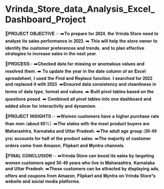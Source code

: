 # Vrinda_Store_data_Analysis_Excel_Dashboard_Project

🎯𝐏𝐑𝐎𝐉𝐄𝐂𝐓 𝐎𝐁𝐉𝐄𝐂𝐓𝐈𝐕𝐄 :-
➡️𝐓𝐨 𝐩𝐫𝐞𝐩𝐚𝐫𝐞 𝐟𝐨𝐫 𝟐𝟎𝟐𝟒, 𝐭𝐡𝐞 𝐕𝐫𝐢𝐧𝐝𝐚 𝐒𝐭𝐨𝐫𝐞 𝐧𝐞𝐞𝐝 𝐭𝐨 𝐚𝐧𝐚𝐥𝐲𝐳𝐞 𝐢𝐭𝐬 𝐬𝐚𝐥𝐞𝐬 𝐩𝐞𝐫𝐟𝐨𝐫𝐦𝐚𝐧𝐜𝐞 𝐢𝐧 𝟐𝟎𝟐𝟑.
➡️ 𝐓𝐡𝐢𝐬 𝐰𝐢𝐥𝐥 𝐡𝐞𝐥𝐩 𝐭𝐡𝐞 𝐬𝐭𝐨𝐫𝐞 𝐨𝐰𝐧𝐞𝐫 𝐭𝐨 𝐢𝐝𝐞𝐧𝐭𝐢𝐟𝐲 𝐭𝐡𝐞 𝐜𝐮𝐬𝐭𝐨𝐦𝐞𝐫 𝐩𝐫𝐞𝐟𝐞𝐫𝐞𝐧𝐜𝐞𝐬 𝐚𝐧𝐝 𝐭𝐫𝐞𝐧𝐝𝐬, 𝐚𝐧𝐝 𝐭𝐨 𝐩𝐥𝐚𝐧 𝐞𝐟𝐟𝐞𝐜𝐭𝐢𝐯𝐞 𝐬𝐭𝐫𝐚𝐭𝐞𝐠𝐢𝐞𝐬 𝐭𝐨 𝐢𝐧𝐜𝐫𝐞𝐚𝐬𝐞 𝐬𝐚𝐥𝐞𝐬 𝐢𝐧 𝐭𝐡𝐞 𝐧𝐞𝐱𝐭 𝐲𝐞𝐚𝐫.

🎯𝐏𝐑𝐎𝐂𝐄𝐒𝐒:-
➡️𝐂𝐡𝐞𝐜𝐤𝐞𝐝 𝐝𝐚𝐭𝐚 𝐟𝐨𝐫 𝐦𝐢𝐬𝐬𝐢𝐧𝐠 𝐨𝐫 𝐚𝐧𝐨𝐦𝐚𝐥𝐨𝐮𝐬 𝐯𝐚𝐥𝐮𝐞𝐬 𝐚𝐧𝐝 𝐫𝐞𝐬𝐨𝐥𝐯𝐞𝐝 𝐭𝐡𝐞𝐦.
➡️ 𝐓𝐨 𝐮𝐩𝐝𝐚𝐭𝐞 𝐭𝐡𝐞 𝐲𝐞𝐚𝐫 𝐢𝐧 𝐭𝐡𝐞 𝐝𝐚𝐭𝐞 𝐜𝐨𝐥𝐮𝐦𝐧 𝐨𝐟 𝐚𝐧 𝐄𝐱𝐜𝐞𝐥 𝐬𝐩𝐫𝐞𝐚𝐝𝐬𝐡𝐞𝐞𝐭, 𝐈 𝐮𝐬𝐞𝐝 𝐭𝐡𝐞 𝐅𝐢𝐧𝐝 𝐚𝐧𝐝 𝐑𝐞𝐩𝐥𝐚𝐜𝐞 𝐟𝐮𝐧𝐜𝐭𝐢𝐨𝐧. 𝐈 𝐬𝐞𝐚𝐫𝐜𝐡𝐞𝐝 𝐟𝐨𝐫 𝟐𝟎𝟐𝟐 𝐚𝐧𝐝 𝐫𝐞𝐩𝐥𝐚𝐜𝐞𝐝 𝐢𝐭 𝐰𝐢𝐭𝐡 𝟐𝟎𝟐𝟑.
➡️𝐄𝐧𝐬𝐮𝐫𝐞𝐝 𝐝𝐚𝐭𝐚 𝐜𝐨𝐧𝐬𝐢𝐬𝐭𝐞𝐧𝐜𝐲 𝐚𝐧𝐝 𝐜𝐥𝐞𝐚𝐧𝐥𝐢𝐧𝐞𝐬𝐬 𝐢𝐧 𝐭𝐞𝐫𝐦𝐬 𝐨𝐟 𝐝𝐚𝐭𝐚 𝐭𝐲𝐩𝐞, 𝐟𝐨𝐫𝐦𝐚𝐭 𝐚𝐧𝐝 𝐯𝐚𝐥𝐮𝐞𝐬.
➡️ 𝐁𝐮𝐢𝐥𝐭 𝐩𝐢𝐯𝐨𝐭 𝐭𝐚𝐛𝐥𝐞𝐬 𝐛𝐚𝐬𝐞𝐝 𝐨𝐧 𝐭𝐡𝐞 𝐪𝐮𝐞𝐬𝐭𝐢𝐨𝐧𝐬 𝐩𝐨𝐬𝐞𝐝.
➡️ 𝐂𝐨𝐦𝐛𝐢𝐧𝐞𝐝 𝐚𝐥𝐥 𝐩𝐢𝐯𝐨𝐭 𝐭𝐚𝐛𝐥𝐞𝐬 𝐢𝐧𝐭𝐨 𝐨𝐧𝐞 𝐝𝐚𝐬𝐡𝐛𝐨𝐚𝐫𝐝 𝐚𝐧𝐝 𝐚𝐝𝐝𝐞𝐝 𝐬𝐥𝐢𝐜𝐞𝐫 𝐟𝐨𝐫 𝐢𝐧𝐭𝐞𝐫𝐚𝐜𝐭𝐢𝐯𝐢𝐭𝐲 𝐚𝐧𝐝 𝐝𝐲𝐧𝐚𝐦𝐢𝐬𝐦.

🎯𝐏𝐑𝐎𝐉𝐄𝐂𝐓 𝐈𝐍𝐒𝐈𝐆𝐇𝐓𝐒 :- 
➡️𝐖𝐨𝐦𝐞𝐧 𝐜𝐮𝐬𝐭𝐨𝐦𝐞𝐫𝐬 𝐡𝐚𝐯𝐞 𝐚 𝐡𝐢𝐠𝐡𝐞𝐫 𝐩𝐮𝐫𝐜𝐡𝐚𝐬𝐞 𝐫𝐚𝐭𝐞 𝐭𝐡𝐚𝐧 𝐦𝐞𝐧 (𝐚𝐛𝐨𝐮𝐭 𝟔𝟓%).
➡️𝐓𝐡𝐞 𝐬𝐭𝐚𝐭𝐞𝐬 𝐰𝐢𝐭𝐡 𝐭𝐡𝐞 𝐦𝐨𝐬𝐭 𝐩𝐫𝐨𝐝𝐮𝐜𝐭 𝐛𝐮𝐲𝐞𝐫𝐬 𝐚𝐫𝐞 𝐌𝐚𝐡𝐚𝐫𝐚𝐬𝐡𝐭𝐫𝐚, 𝐊𝐚𝐫𝐧𝐚𝐭𝐚𝐤𝐚 𝐚𝐧𝐝 𝐔𝐭𝐭𝐚𝐫 𝐏𝐫𝐚𝐝𝐞𝐬𝐡.
➡️𝐓𝐡𝐞 𝐚𝐝𝐮𝐥𝐭 𝐚𝐠𝐞 𝐠𝐫𝐨𝐮𝐩 (𝟑𝟎-𝟒𝟗 𝐲𝐫𝐬) 𝐚𝐜𝐜𝐨𝐮𝐧𝐭𝐬 𝐟𝐨𝐫 𝐡𝐚𝐥𝐟 𝐨𝐟 𝐭𝐡𝐞 𝐩𝐫𝐨𝐝𝐮𝐜𝐭 𝐬𝐚𝐥𝐞𝐬.
➡️𝐓𝐡𝐞 𝐦𝐚𝐣𝐨𝐫𝐢𝐭𝐲 𝐨𝐟 𝐜𝐮𝐬𝐭𝐨𝐦𝐞𝐫 𝐨𝐫𝐝𝐞𝐫𝐬 𝐜𝐨𝐦𝐞 𝐟𝐫𝐨𝐦 𝐀𝐦𝐚𝐳𝐨𝐧, 𝐅𝐥𝐢𝐩𝐤𝐚𝐫𝐭 𝐚𝐧𝐝 𝐌𝐲𝐧𝐭𝐫𝐚 𝐜𝐡𝐚𝐧𝐧𝐞𝐥𝐬.

🎯𝐅𝐈𝐍𝐀𝐋 𝐂𝐎𝐍𝐂𝐋𝐔𝐒𝐈𝐎𝐍 :- 
➡️𝐕𝐫𝐢𝐧𝐝𝐚 𝐒𝐭𝐨𝐫𝐞 𝐜𝐚𝐧 𝐛𝐨𝐨𝐬𝐭 𝐢𝐭𝐬 𝐬𝐚𝐥𝐞𝐬 𝐛𝐲 𝐭𝐚𝐫𝐠𝐞𝐭𝐢𝐧𝐠 𝐰𝐨𝐦𝐞𝐧 𝐜𝐮𝐬𝐭𝐨𝐦𝐞𝐫𝐬 𝐚𝐠𝐞𝐝 𝟑𝟎-𝟒𝟗 𝐲𝐞𝐚𝐫𝐬 𝐰𝐡𝐨 𝐥𝐢𝐯𝐞 𝐢𝐧 𝐌𝐚𝐡𝐚𝐫𝐚𝐬𝐡𝐭𝐫𝐚, 𝐊𝐚𝐫𝐧𝐚𝐭𝐚𝐤𝐚 𝐚𝐧𝐝 𝐔𝐭𝐭𝐚𝐫 𝐏𝐫𝐚𝐝𝐞𝐬𝐡. 
➡️𝐓𝐡𝐞𝐬𝐞 𝐜𝐮𝐬𝐭𝐨𝐦𝐞𝐫𝐬 𝐜𝐚𝐧 𝐛𝐞 𝐚𝐭𝐭𝐫𝐚𝐜𝐭𝐞𝐝 𝐛𝐲 𝐝𝐢𝐬𝐩𝐥𝐚𝐲𝐢𝐧𝐠 𝐚𝐝𝐬, 𝐨𝐟𝐟𝐞𝐫𝐬 𝐚𝐧𝐝 𝐜𝐨𝐮𝐩𝐨𝐧𝐬 𝐟𝐫𝐨𝐦 𝐀𝐦𝐚𝐳𝐨𝐧, 𝐅𝐥𝐢𝐩𝐤𝐚𝐫𝐭 𝐚𝐧𝐝 𝐌𝐲𝐧𝐭𝐫𝐚 𝐨𝐧 𝐕𝐫𝐢𝐧𝐝𝐚 𝐒𝐭𝐨𝐫𝐞❜𝐬 𝐰𝐞𝐛𝐬𝐢𝐭𝐞 𝐚𝐧𝐝 𝐬𝐨𝐜𝐢𝐚𝐥 𝐦𝐞𝐝𝐢𝐚 𝐩𝐥𝐚𝐭𝐟𝐨𝐫𝐦𝐬.

